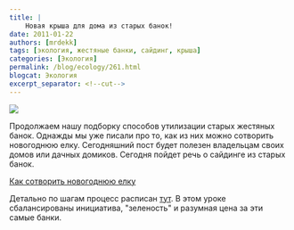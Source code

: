 ```yaml
---
title: |
    Новая крыша для дома из старых банок!
date: 2011-01-22
authors: [mrdekk]
tags: [экология, жестяные банки, сайдинг, крыша]
categories: [Экология]
permalink: /blog/ecology/261.html
blogcat: Экология
excerpt_separator: <!--cut-->
---
```



![](http://itw66.ru/uploads/images/00/00/01/2011/01/22/b6a3bf.jpg)


Продолжаем нашу подборку способов утилизации старых жестяных банок. Однажды мы уже писали про то, как из них можно сотворить новогоднюю елку. Сегодняшний пост будет полезен владельцам своих домов или дачных домиков. Сегодня пойдет речь о сайдинге из старых банок.

<!--cut-->

[Как сотворить новогоднюю елку](http://itw66.ru/blog/ecology/202.html)

Детально по шагам процесс расписан [тут](http://www.instructables.com/id/Make-Shingles-and-Siding-Out-of-Aluminum-Cans-Bee/). В этом уроке сбалансированы инициатива, "зеленость" и разумная цена за эти самые банки.
